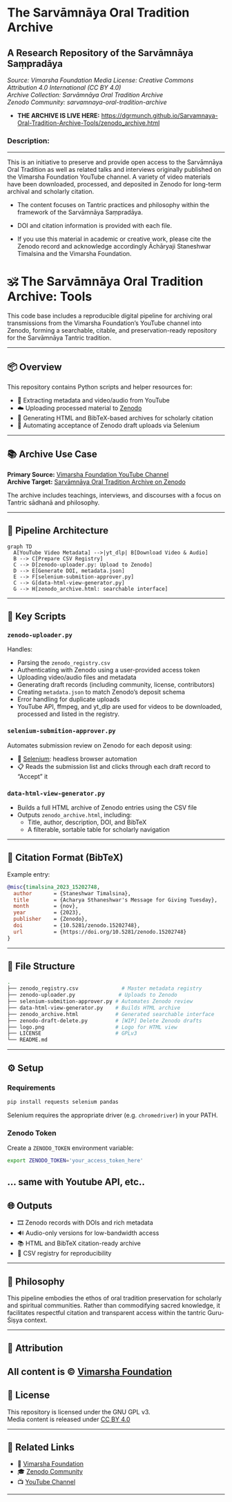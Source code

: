 # The Sarvāmnāya Oral Tradition Archive
## A Research Repository of the Sarvāmnāya Saṃpradāya

*Source: Vimarsha Foundation Media* 
*License: Creative Commons Attribution 4.0 International (CC BY 4.0)*  
*Archive Collection: Sarvāmnāya Oral Tradition Archive*  
*Zenodo Community: sarvamnaya-oral-tradition-archive*

* **THE ARCHIVE IS LIVE HERE:** https://dgrmunch.github.io/Sarvamnaya-Oral-Tradition-Archive-Tools/zenodo_archive.html

### Description:
------------

This is an initiative to preserve and provide open access to the Sarvāmnāya Oral Tradition as well as related talks and interviews originally published on the Vimarsha Foundation YouTube channel. A variety of video materials have been downloaded, processed, and deposited in Zenodo for long-term archival and scholarly citation.

* The content focuses on Tantric practices and philosophy within the framework of the Sarvāmnāya Saṃpradāya.

* DOI and citation information is provided with each file.

* If you use this material in academic or creative work, please cite the Zenodo record and acknowledge accordingly Āchāryaji Staneshwar Timalsina and the Vimarsha Foundation.



# 🕉️ The Sarvāmnāya Oral Tradition Archive: Tools

This code base includes a reproducible digital pipeline for archiving oral transmissions from the Vimarsha Foundation’s YouTube channel into Zenodo, forming a searchable, citable, and preservation-ready repository for the Sarvāmnāya Tantric tradition.

---

## 📦 Overview

This repository contains Python scripts and helper resources for:

- 🧠 Extracting metadata and video/audio from YouTube
- ☁️ Uploading processed material to [Zenodo](https://zenodo.org/)
- 📄 Generating HTML and BibTeX-based archives for scholarly citation
- 🧪 Automating acceptance of Zenodo draft uploads via Selenium

---

## 📚 Archive Use Case

**Primary Source:** [Vimarsha Foundation YouTube Channel](https://www.youtube.com/@VimarshaFoundation)  
**Archive Target:** [Sarvāmnāya Oral Tradition Archive on Zenodo](https://zenodo.org/communities/sarvamnaya-oral-tradition-archive)

The archive includes teachings, interviews, and discourses with a focus on Tantric sādhanā and philosophy.

---

## 🧪 Pipeline Architecture

```mermaid
graph TD
  A[YouTube Video Metadata] -->|yt_dlp| B[Download Video & Audio]
  B --> C[Prepare CSV Registry]
  C --> D[zenodo-uploader.py: Upload to Zenodo]
  D --> E[Generate DOI, metadata.json]
  E --> F[selenium-submition-approver.py]
  C --> G[data-html-view-generator.py]
  G --> H[zenodo_archive.html: searchable interface]
```

---

## 🧰 Key Scripts

### `zenodo-uploader.py`

Handles:

- Parsing the `zenodo_registry.csv`
- Authenticating with Zenodo using a user-provided access token
- Uploading video/audio files and metadata
- Generating draft records (including community, license, contributors)
- Creating `metadata.json` to match Zenodo’s deposit schema
- Error handling for duplicate uploads
- YouTube API, ffmpeg, and yt_dlp are used for videos to be downloaded, processed and listed in the registry.

### `selenium-submition-approver.py`

Automates submission review on Zenodo for each deposit using:

- 🧭 [Selenium](https://www.selenium.dev/): headless browser automation
- 📋 Reads the submission list and clicks through each draft record to “Accept” it

### `data-html-view-generator.py`

- Builds a full HTML archive of Zenodo entries using the CSV file
- Outputs `zenodo_archive.html`, including:
  - Title, author, description, DOI, and BibTeX
  - A filterable, sortable table for scholarly navigation

---

## 📄 Citation Format (BibTeX)

Example entry:

```bibtex
@misc{timalsina_2023_15202748,
  author       = {Staneshwar Timalsina},
  title        = {Acharya Sthaneshwar's Message for Giving Tuesday},
  month        = {nov},
  year         = {2023},
  publisher    = {Zenodo},
  doi          = {10.5281/zenodo.15202748},
  url          = {https://doi.org/10.5281/zenodo.15202748}
}
```

---

## 📁 File Structure

```bash
.
├── zenodo_registry.csv              # Master metadata registry
├── zenodo-uploader.py              # Uploads to Zenodo
├── selenium-submition-approver.py # Automates Zenodo review
├── data-html-view-generator.py    # Builds HTML archive
├── zenodo_archive.html            # Generated searchable interface
├── zenodo-draft-delete.py         # [WIP] Delete Zenodo drafts
├── logo.png                       # Logo for HTML view
├── LICENSE                        # GPLv3
└── README.md
```

---

## ⚙️ Setup

### Requirements

```bash
pip install requests selenium pandas
```

Selenium requires the appropriate driver (e.g. `chromedriver`) in your PATH.

### Zenodo Token

Create a `ZENODO_TOKEN` environment variable:

```bash
export ZENODO_TOKEN='your_access_token_here'
```
... same with Youtube API, etc..
---

## 🌐 Outputs

- 🎞️ Zenodo records with DOIs and rich metadata
- 🔊 Audio-only versions for low-bandwidth access
- 📚 HTML and BibTeX citation-ready archive
- 🧾 CSV registry for reproducibility

---

## 🌱 Philosophy

This pipeline embodies the ethos of oral tradition preservation for scholarly and spiritual communities. Rather than commodifying sacred knowledge, it facilitates respectful citation and transparent access within the tantric Guru-Śiṣya context.

---

## 👤 Attribution

All content is © [Vimarsha Foundation](https://vimarshafoundation.org)
---

## 📜 License

This repository is licensed under the GNU GPL v3.  
Media content is released under [CC BY 4.0](https://creativecommons.org/licenses/by/4.0/)

---

## 🔗 Related Links

- 🔗 [Vimarsha Foundation](https://vimarshafoundation.org)
- 🎓 [Zenodo Community](https://zenodo.org/communities/sarvamnaya-oral-tradition-archive)
- 📺 [YouTube Channel](https://www.youtube.com/@VimarshaFoundation)

---
